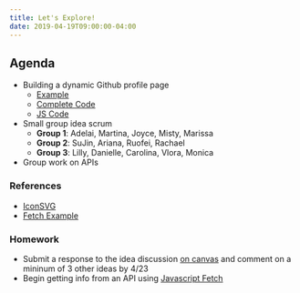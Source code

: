 ```yaml
---
title: Let's Explore!
date: 2019-04-19T09:00:00-04:00
---
```


## Agenda

- Building a dynamic Github profile page
  - [Example](https://prmlg.ht/2Uu4Juh)
  - [Complete Code](https://prmlg.ht/2Gn8VHa)
  - [JS Code](https://github.com/dleatherman/dleatherman.github.io/blob/master/sp19-ci/api/js/scripts.js)
- Small group idea scrum
  - **Group 1**: Adelai, Martina, Joyce, Misty, Marissa
  - **Group 2**: SuJin, Ariana, Ruofei, Rachael
  - **Group 3**: Lilly, Danielle, Carolina, Vlora, Monica
- Group work on APIs

### References

- [IconSVG](http://iconsvg.xyz)
- [Fetch Example](https://gist.github.com/dleatherman/65dcc3314d2b169eb222d79da42fc87b)

### Homework

- Submit a response to the idea discussion [on canvas](https://prmlg.ht/2VPE3W7) and comment on a mininum of 3 other ideas by 4/23
- Begin getting info from an API using [Javascript Fetch](https://prmlg.ht/2ULTHFC)
